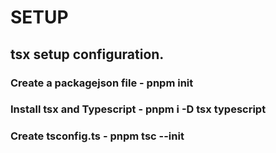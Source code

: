 # SETUP

## tsx setup configuration.

### Create a packagejson file - pnpm init

### Install tsx and Typescript - pnpm i -D tsx typescript

### Create tsconfig.ts - pnpm tsc --init

